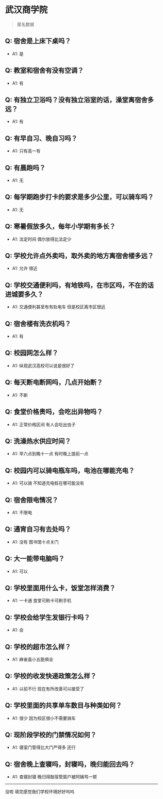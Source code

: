 # 武汉商学院
> 匿名数据
## Q: 宿舍是上床下桌吗？
- A1: 是
## Q: 教室和宿舍有没有空调？
- A1: 有
## Q: 有独立卫浴吗？没有独立浴室的话，澡堂离宿舍多远？
- A1: 有
## Q: 有早自习、晚自习吗？
- A1: 只有高一有
## Q: 有晨跑吗？
- A1: 无
## Q: 每学期跑步打卡的要求是多少公里，可以骑车吗？
- A1: 无
## Q: 寒暑假放多久，每年小学期有多长？
- A1: 法定时间 偶尔放得比法定少
## Q: 学校允许点外卖吗，取外卖的地方离宿舍楼多远？
- A1: 允许 很近
## Q: 学校交通便利吗，有地铁吗，在市区吗，不在的话进城要多久？
- A1: 交通便利甚至有有轨电车 但是校区离市区很远
## Q: 宿舍楼有洗衣机吗？
- A1: 有
## Q: 校园网怎么样？
- A1: 纵观武汉高校可以说是很好了
## Q: 每天断电断网吗，几点开始断？
- A1: 不断
## Q: 食堂价格贵吗，会吃出异物吗？
- A1: 正常价格区间 有人会吃出虫子
## Q: 洗澡热水供应时间？
- A1: 早六点到晚十一点 有时晚上提前一点
## Q: 校园内可以骑电瓶车吗，电池在哪能充电？
- A1: 可以骑 不知道充电桩在哪可能没有
## Q: 宿舍限电情况？
- A1: 不限电
## Q: 通宵自习有去处吗？
- A1: 没有 图书馆十点关门
## Q: 大一能带电脑吗？
- A1: 可以
## Q: 学校里面用什么卡，饭堂怎样消费？
- A1: 一卡通 食堂可刷卡可刷手机
## Q: 学校会给学生发银行卡吗？
- A1: 会
## Q: 学校的超市怎么样？
- A1: 麻雀虽小五脏俱全
## Q: 学校的收发快递政策怎么样？
- A1: 以前不行 现在有所改善可以接受了
## Q: 学校里面的共享单车数目与种类如何？
- A1: 很少 因为校区很小不需要骑车
## Q: 现阶段学校的门禁情况如何？
- A1: 寝室门管得比大门严得多 还行
## Q: 宿舍晚上查寝吗，封寝吗，晚归能回去吗？
- A1: 查寝封寝 晚归得敲宿管窗户被阿姨骂一顿
***
没啦 填完感觉我们学校环境好好呜呜